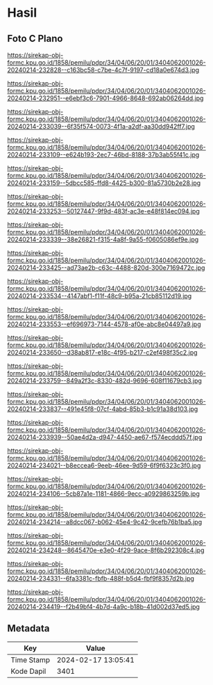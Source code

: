 # Hasil

## Foto C Plano

https://sirekap-obj-formc.kpu.go.id/1858/pemilu/pdpr/34/04/06/20/01/3404062001026-20240214-232828--c163bc58-c7be-4c7f-9197-cd18a0e674d3.jpg

https://sirekap-obj-formc.kpu.go.id/1858/pemilu/pdpr/34/04/06/20/01/3404062001026-20240214-232951--e6ebf3c6-7901-4966-8648-692ab06264dd.jpg

https://sirekap-obj-formc.kpu.go.id/1858/pemilu/pdpr/34/04/06/20/01/3404062001026-20240214-233039--6f35f574-0073-4f1a-a2df-aa30dd942ff7.jpg

https://sirekap-obj-formc.kpu.go.id/1858/pemilu/pdpr/34/04/06/20/01/3404062001026-20240214-233109--e624b193-2ec7-46bd-8188-37b3ab55f41c.jpg

https://sirekap-obj-formc.kpu.go.id/1858/pemilu/pdpr/34/04/06/20/01/3404062001026-20240214-233159--5dbcc585-ffd8-4425-b300-81a5730b2e28.jpg

https://sirekap-obj-formc.kpu.go.id/1858/pemilu/pdpr/34/04/06/20/01/3404062001026-20240214-233253--50127447-9f9d-483f-ac3e-e48f814ec094.jpg

https://sirekap-obj-formc.kpu.go.id/1858/pemilu/pdpr/34/04/06/20/01/3404062001026-20240214-233339--38e26821-f315-4a8f-9a55-f0605086ef9e.jpg

https://sirekap-obj-formc.kpu.go.id/1858/pemilu/pdpr/34/04/06/20/01/3404062001026-20240214-233425--ad73ae2b-c63c-4488-820d-300e7169472c.jpg

https://sirekap-obj-formc.kpu.go.id/1858/pemilu/pdpr/34/04/06/20/01/3404062001026-20240214-233534--4147abf1-f11f-48c9-b95a-21cb85112d19.jpg

https://sirekap-obj-formc.kpu.go.id/1858/pemilu/pdpr/34/04/06/20/01/3404062001026-20240214-233553--ef696973-7144-4578-af0e-abc8e04497a9.jpg

https://sirekap-obj-formc.kpu.go.id/1858/pemilu/pdpr/34/04/06/20/01/3404062001026-20240214-233650--d38ab817-e18c-4f95-b217-c2ef498f35c2.jpg

https://sirekap-obj-formc.kpu.go.id/1858/pemilu/pdpr/34/04/06/20/01/3404062001026-20240214-233759--849a2f3c-8330-482d-9696-608f11679cb3.jpg

https://sirekap-obj-formc.kpu.go.id/1858/pemilu/pdpr/34/04/06/20/01/3404062001026-20240214-233837--491e45f8-07cf-4abd-85b3-b1c91a38d103.jpg

https://sirekap-obj-formc.kpu.go.id/1858/pemilu/pdpr/34/04/06/20/01/3404062001026-20240214-233939--50ae4d2a-d947-4450-ae67-f574ecddd57f.jpg

https://sirekap-obj-formc.kpu.go.id/1858/pemilu/pdpr/34/04/06/20/01/3404062001026-20240214-234021--b8eccea6-9eeb-46ee-9d59-6f9f6323c3f0.jpg

https://sirekap-obj-formc.kpu.go.id/1858/pemilu/pdpr/34/04/06/20/01/3404062001026-20240214-234106--5cb87a1e-1181-4866-9ecc-a0929863259b.jpg

https://sirekap-obj-formc.kpu.go.id/1858/pemilu/pdpr/34/04/06/20/01/3404062001026-20240214-234214--a8dcc067-b062-45e4-9c42-9cefb76b1ba5.jpg

https://sirekap-obj-formc.kpu.go.id/1858/pemilu/pdpr/34/04/06/20/01/3404062001026-20240214-234248--8645470e-e3e0-4f29-9ace-8f6b292308c4.jpg

https://sirekap-obj-formc.kpu.go.id/1858/pemilu/pdpr/34/04/06/20/01/3404062001026-20240214-234331--6fa3381c-fbfb-488f-b5d4-fbf9f8357d2b.jpg

https://sirekap-obj-formc.kpu.go.id/1858/pemilu/pdpr/34/04/06/20/01/3404062001026-20240214-234419--f2b49bf4-4b7d-4a9c-b18b-41d002d37ed5.jpg


## Metadata

| Key        | Value               |
| ---------- | ------------------- |
| Time Stamp | 2024-02-17 13:05:41 |
| Kode Dapil | 3401                |



